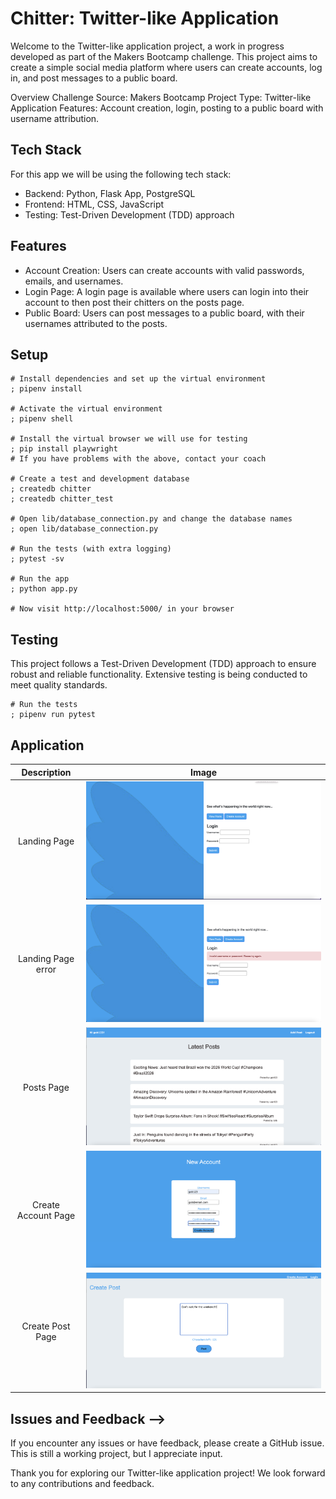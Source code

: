 # Chitter: Twitter-like Application


Welcome to the Twitter-like application project, a work in progress developed as part of the Makers Bootcamp challenge. This project aims to create a simple social media platform where users can create accounts, log in, and post messages to a public board.


Overview
Challenge Source: Makers Bootcamp
Project Type: Twitter-like Application
Features: Account creation, login, posting to a public board with username attribution.

## Tech Stack

For this app we will be using the following tech stack:
- Backend: Python, Flask App, PostgreSQL
- Frontend: HTML, CSS, JavaScript
- Testing: Test-Driven Development (TDD) approach

## Features

- Account Creation: Users can create accounts with valid passwords, emails, and usernames.
- Login Page: A login page is available where users can login into their account to then post their chitters on the posts page.
- Public Board: Users can post messages to a public board, with their usernames attributed to the posts. 

## Setup

```shell
# Install dependencies and set up the virtual environment
; pipenv install

# Activate the virtual environment
; pipenv shell

# Install the virtual browser we will use for testing
; pip install playwright
# If you have problems with the above, contact your coach

# Create a test and development database
; createdb chitter
; createdb chitter_test

# Open lib/database_connection.py and change the database names
; open lib/database_connection.py

# Run the tests (with extra logging)
; pytest -sv

# Run the app
; python app.py

# Now visit http://localhost:5000/ in your browser
```


## Testing

This project follows a Test-Driven Development (TDD) approach to ensure robust and reliable functionality. Extensive testing is being conducted to meet quality standards.

```
# Run the tests
; pipenv run pytest 
```

## Application

|   Description    |   Image    |
|:------------:|:----------------:|
|Landing Page| ![](static/images/chitter-login.png)|
|Landing Page error| ![](static/images/chitter-login-error.png)|
|Posts Page| ![](static/images/chitter-posts.png)|
|Create Account Page| ![](static/images/chitter-create-account.png)|
|Create Post Page| ![](static/images/chitter-create-post.png)|


## Issues and Feedback -->
If you encounter any issues or have feedback, please create a GitHub issue. This is still a working project, but I appreciate input. 


Thank you for exploring our Twitter-like application project! We look forward to any contributions and feedback.